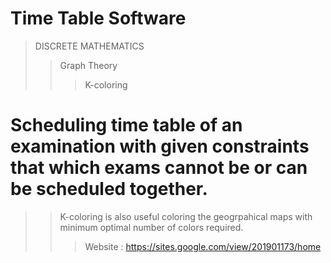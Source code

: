 # Time Table Software

> DISCRETE MATHEMATICS
>> Graph Theory
>>> K-coloring

# Scheduling time table of an examination with given constraints that which exams cannot be or can be scheduled together.
>> K-coloring is also useful coloring the geogrpahical maps with minimum optimal number of colors required. 
>> >Website : https://sites.google.com/view/201901173/home
